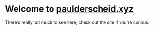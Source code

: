 # Welcome to [paulderscheid.xyz](https://paulderscheid.xyz)

There's really not much to see here, check out the site if you're curious.
